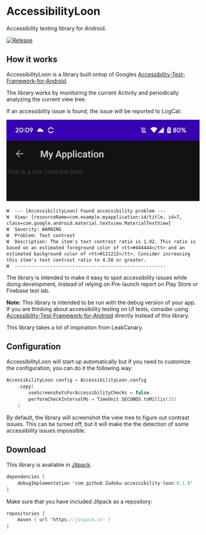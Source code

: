 AccessibilityLoon
========

Accessibility testing library for Android.

[![Release](https://jitpack.io/v/Zudoku/accessibility-loon.svg)](https://jitpack.io/#Zudoku/accessibility-loon)

How it works
--------

AccessibilityLoon is a library built ontop of Googles [Accessibility-Test-Framework-for-Android](https://github.com/google/Accessibility-Test-Framework-for-Android).

The library works by monitoring the current Activity and periodically analyzing the current view tree.

If an accessibility issue is found, the issue will be reported to LogCat:


<img src="docs/image1.jpg" alt="Reference" width="512">

```
W  --- [AccessibilityLoon] Found accessibility problem ---
W  View: [resourceName=com.example.myapplication:id/title, id=7, class=com.google.android.material.textview.MaterialTextView]
W  Severity: WARNING
W  Problem: Text contrast
W  Description: The item's text contrast ratio is 1.92. This ratio is based on an estimated foreground color of <tt>#444444</tt> and an estimated background color of <tt>#121212</tt>. Consider increasing this item's text contrast ratio to 4.50 or greater.
W  -------------------------------------------------------
```

The library is intended to make it easy to spot accessibility issues while doing development, instead of relying on Pre-launch report on Play Store or Firebase test lab. 

**Note:** This library is intended to be run with the debug version of your app. If you are thinking about accessibility testing on UI tests, consider using [Accessibility-Test-Framework-for-Android](https://github.com/google/Accessibility-Test-Framework-for-Android) directly instead of this library.

This library takes a lot of inspiration from LeakCanary.


Configuration
--------

AccessibilityLoon will start up automatically but if you need to customize the configuration, you can do it the following way:

```kotlin
AccessibilityLoon.config = AccessibilityLoon.config
    .copy(
        useScreenshotsForAccessibilityChecks = false,
        performCheckIntervalMs = TimeUnit.SECONDS.toMillis(15)
    )
```

By default, the library will screenshot the view tree to figure out contrast issues. This can be turned off, but it will make the the detection of some accessibility issues impossible.

Download
--------

This library is available in [Jitpack](https://jitpack.io/#Zudoku/accessibility-loon).


```kotlin
dependencies {
    debugImplementation 'com.github.Zudoku:accessibility-loon:0.1.0'
}
```

Make sure that you have included Jitpack as a repository:

```kotlin
repositories {
    maven { url 'https://jitpack.io' }
}
```


